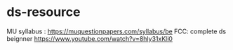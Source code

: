 # ds-resource


MU syllabus : https://muquestionpapers.com/syllabus/be
FCC: complete ds beignner https://www.youtube.com/watch?v=8hly31xKli0
